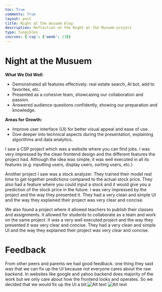 ```yaml
---
toc: True
comments: True
layout: post
title: Night at the musuem blog
description: Reflection on the Night at the Musuem project
type: tangibles
courses: {'csp': {'week': 23}}
---
```


# Night at the Musuem
**What We Did Well:**
- Demonstrated all features effectively: real estate search, AI bot, add to favorites, etc.
- Presented as a cohesive team, showcasing our collaboration and passion.
- Answered audience questions confidently, showing our preparation and knowledge.

**Areas for Growth:**
- Improve user interface (UI) for better visual appeal and ease of use.
- Dive deeper into technical aspects during the presentation, explaining algorithms and data analytics.

I saw a CSP project which was a website where you can find jobs. I was very impressed by the clean frontend design and the different features the project had. Although the idea was simple, it was well executed in all its features (e.g. inputting users, display users, sorting users, etc.)

Another project I saw was a stock analyzer. They trained their model real time to get together predictions compared to the actual stock price. They also had a feature where you could input a stock and it would give you a prediction of the stock price in the future. I was very impressed by the project and the way they presented it. They had a very clean and simple UI and the way they explained their project was very clear and concise.

We also found a project where it allowed teachers to publish their classes and assignments. It allowed for students to collaborate as a team and work on the same project. It was a very well executed project and the way they presented it was very clear and concise. They had a very clean and simple UI and the way they explained their project was very clear and concise.


# Feedback
From other peers and parents we had good feedback. one thing they said was that we can fix up the UI because not everyone cares about the raw backend. In websites like google and yahoo backend does majority of the work but we only care about how the frontend looks and operates. So we decided that we would fix up the UI a bit.![Alt text](/student/images/image.png)
![Alt text](/student/images/image1.png)